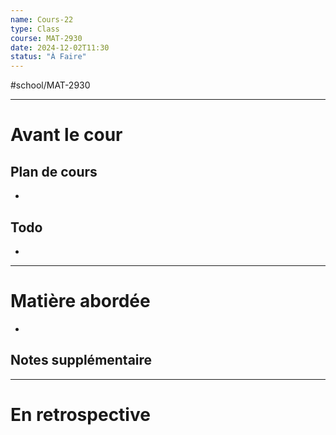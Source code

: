 ```yaml
---
name: Cours-22
type: Class
course: MAT-2930
date: 2024-12-02T11:30
status: "À Faire"
---
```

#school/MAT-2930
***
# Avant le cour
## Plan de cours
- 

## Todo
- 

---
# Matière abordée

- 

## Notes supplémentaire


---
# En retrospective



